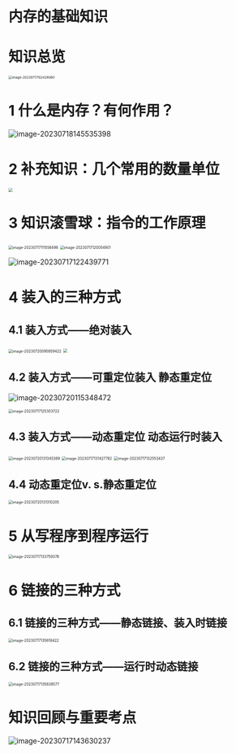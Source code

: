 # 内存的基础知识



# 知识总览

<img src="https://cvp.oss-cn-shanghai.aliyuncs.com/picgo/202307171024225.png" alt="image-20230717102428080" style="zoom: 45%;" />



# 1 什么是内存？有何作用？

![image-20230718145535398](https://cvp.oss-cn-shanghai.aliyuncs.com/picgo/202307181455678.png)



# 2 补充知识：几个常用的数量单位

<img src="https://cvp.oss-cn-shanghai.aliyuncs.com/picgo/202307171053467.png" style="zoom:50%;" />



# 3 知识滚雪球：指令的工作原理

<img src="https://cvp.oss-cn-shanghai.aliyuncs.com/picgo/202307171115691.png" alt="image-20230717111558498" style="zoom:50%;" />

<img src="https://cvp.oss-cn-shanghai.aliyuncs.com/picgo/202307171200085.png" alt="image-20230717120054901" style="zoom:50%;" />

![image-20230717122439771](https://cvp.oss-cn-shanghai.aliyuncs.com/picgo/202307171224969.png)

# 4 装入的三种方式



## 4.1 装入方式——绝对装入

<img src="https://cvp.oss-cn-shanghai.aliyuncs.com/picgo/202307200958550.png" alt="image-20230720095859422" style="zoom:50%;" />

<img src="https://cvp.oss-cn-shanghai.aliyuncs.com/picgo/202307171239983.png" style="zoom:50%;" />



## 4.2 装入方式——可重定位装入 静态重定位

![image-20230720115348472](https://cvp.oss-cn-shanghai.aliyuncs.com/picgo/202307201153634.png)

<img src="https://cvp.oss-cn-shanghai.aliyuncs.com/picgo/202307171253899.png" alt="image-20230717125303722" style="zoom:50%;" />

## 4.3 装入方式——动态重定位 动态运行时装入

<img src="https://cvp.oss-cn-shanghai.aliyuncs.com/picgo/202307201313504.png" alt="image-20230720131345389" style="zoom:50%;" />

<img src="https://cvp.oss-cn-shanghai.aliyuncs.com/picgo/202307171314878.png" alt="image-20230717131427782" style="zoom: 50%;" />

<img src="https://cvp.oss-cn-shanghai.aliyuncs.com/picgo/202307171325540.png" alt="image-20230717132553437" style="zoom:50%;" />



## 4.4 动态重定位v. s.静态重定位

<img src="https://cvp.oss-cn-shanghai.aliyuncs.com/picgo/202307201313375.png" alt="image-20230720131310205" style="zoom:50%;" />



# 5 从写程序到程序运行

<img src="https://cvp.oss-cn-shanghai.aliyuncs.com/picgo/202307171337544.png" alt="image-20230717133759376" style="zoom: 50%;" />



# 6 链接的三种方式



## 6.1 链接的三种方式——静态链接、装入时链接

<img src="https://cvp.oss-cn-shanghai.aliyuncs.com/picgo/202307171356603.png" alt="image-20230717135618422" style="zoom:50%;" />

## 6.2 链接的三种方式——运行时动态链接

<img src="https://cvp.oss-cn-shanghai.aliyuncs.com/picgo/202307171358693.png" alt="image-20230717135838577" style="zoom:50%;" />

# 知识回顾与重要考点

![image-20230717143630237](https://cvp.oss-cn-shanghai.aliyuncs.com/picgo/202307171436482.png)
